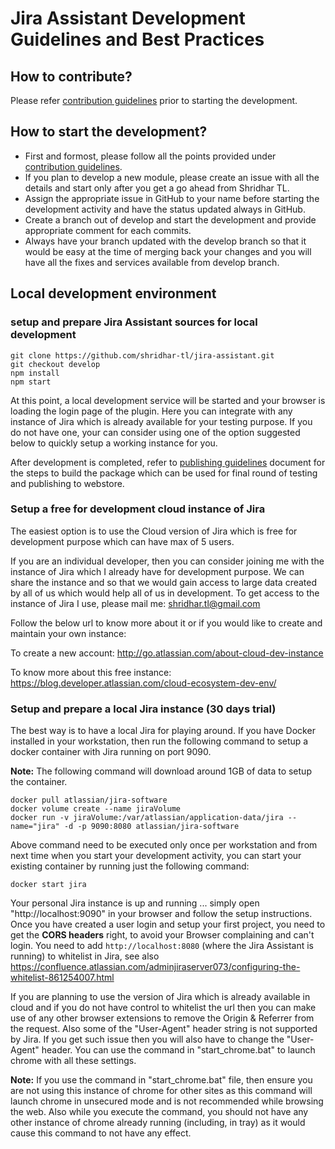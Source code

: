 # Jira Assistant Development Guidelines and Best Practices

## How to contribute?

Please refer [contribution guidelines](CONTRIBUTE.md) prior to starting the development.

## How to start the development?

- First and formost, please follow all the points provided under [contribution guidelines](CONTRIBUTE.md).
- If you plan to develop a new module, please create an issue with all the details and start only after you get a go ahead from Shridhar TL.
- Assign the appropriate issue in GitHub to your name before starting the development activity and have the status updated always in GitHub.
- Create a branch out of develop and start the development and provide appropriate comment for each commits.
- Always have your branch updated with the develop branch so that it would be easy at the time of merging back your changes and you will have all the fixes and services available from develop branch.

## Local development environment

### setup and prepare Jira Assistant sources for local development
```shell script
git clone https://github.com/shridhar-tl/jira-assistant.git
git checkout develop
npm install
npm start
```

At this point, a local development service will be started and your browser is loading the login page of the plugin. Here you can integrate with any instance of Jira which is already available for your testing purpose. If you do not have one, your can consider using one of the option suggested below to quickly setup a working instance for you.

After development is completed, refer to [publishing guidelines](PUBLISH.md) document for the steps to build the package which can be used for final round of testing and publishing to webstore.

### Setup a free for development cloud instance of Jira

The easiest option is to use the Cloud version of Jira which is free for development purpose which can have max of 5 users.

If you are an individual developer, then you can consider joining me with the instance of Jira which I already have for development purpose. We can share the instance and so that we would gain access to large data created by all of us which would help all of us in development. To get access to the instance of Jira I use, please mail me: shridhar.tl@gmail.com

Follow the below url to know more about it or if you would like to create and maintain your own instance:

To create a new account:
http://go.atlassian.com/about-cloud-dev-instance

To know more about this free instance:
https://blog.developer.atlassian.com/cloud-ecosystem-dev-env/


### Setup and prepare a local Jira instance (30 days trial)

The best way is to have a local Jira for playing around. If you have Docker installed in your workstation, then run the following command to setup a docker container with Jira running on port 9090.

**Note:** The following command will download around 1GB of data to setup the container.

```shell script
docker pull atlassian/jira-software
docker volume create --name jiraVolume
docker run -v jiraVolume:/var/atlassian/application-data/jira --name="jira" -d -p 9090:8080 atlassian/jira-software
```

Above command need to be executed only once per workstation and from next time when you start your development activity, you can start your existing container by running just the following command:

```shell script
docker start jira
```

Your personal Jira instance is up and running ... simply open "http://localhost:9090"
in your browser and follow the setup instructions.
Once you have created a user login and setup your first project, you need to get the **CORS headers** right,
to avoid your Browser complaining and can't login.
You need to add ```http://localhost:8080``` (where the Jira Assistant is running) to whitelist in Jira,
see also https://confluence.atlassian.com/adminjiraserver073/configuring-the-whitelist-861254007.html

If you are planning to use the version of Jira which is already available in cloud and if you do not have control to whitelist the url then you can make use of any other browser extensions to remove the Origin & Referrer from the request. Also some of the "User-Agent" header string is not supported by Jira. If you get such issue then you will also have to change the "User-Agent" header. You can use the command in "start_chrome.bat" to launch chrome with all these settings.

**Note:** If you use the command in "start_chrome.bat" file, then ensure you are not using this instance of chrome for other sites as this command will launch chrome in unsecured mode and is not recommended while browsing the web. Also while you execute the command, you should not have any other instance of chrome already running (including, in tray) as it would cause this command to not have any effect.